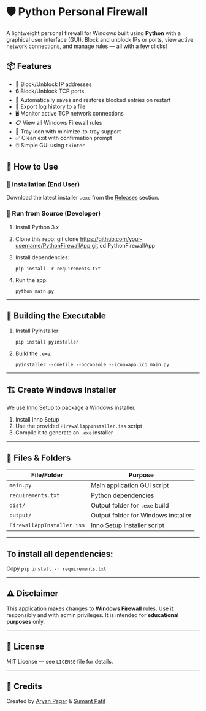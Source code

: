 # 🛡️ Python Personal Firewall

A lightweight personal firewall for Windows built using **Python** with a graphical user interface (GUI). Block and unblock IPs or ports, view active network connections, and manage rules — all with a few clicks!

## 📦 Features

- 🔐 Block/Unblock IP addresses
- 🔒 Block/Unblock TCP ports
- 🧠 Automatically saves and restores blocked entries on restart
- 📄 Export log history to a file
- 🖥️ Monitor active TCP network connections
- 📋 View all Windows Firewall rules
- 🔔 Tray icon with minimize-to-tray support
- ✅ Clean exit with confirmation prompt
- 🖱️ Simple GUI using `tkinter`


## 🚀 How to Use

### 🧱 Installation (End User)

Download the latest installer `.exe` from the [Releases](https://github.com/your-username/PythonFirewallApp/releases) section.

### 🐍 Run from Source (Developer)
1. Install Python 3.x
2. Clone this repo:
   git clone https://github.com/your-username/PythonFirewallApp.git
   cd PythonFirewallApp
3. Install dependencies:

   
   ````pip install -r requirements.txt````
4. Run the app:

   ```
   python main.py
   ```

---

## 🧰 Building the Executable

1. Install PyInstaller:

   ```
   pip install pyinstaller
   ```
2. Build the `.exe`:

   ```
   pyinstaller --onefile --noconsole --icon=app.ico main.py
   ```

---

## 🏗️ Create Windows Installer

We use [Inno Setup](https://jrsoftware.org/isdl.php) to package a Windows installer.

1. Install Inno Setup
2. Use the provided `FirewallAppInstaller.iss` script
3. Compile it to generate an `.exe` installer

---

## 📁 Files & Folders

| File/Folder                | Purpose                             |
| -------------------------- | ----------------------------------- |
| `main.py`                  | Main application GUI script         |
| `requirements.txt`         | Python dependencies                 |
| `dist/`                    | Output folder for `.exe` build      |
| `output/`                  | Output folder for Windows installer |
| `FirewallAppInstaller.iss` | Inno Setup installer script         |
---

## To install all dependencies:
Copy
`pip install -r requirements.txt`

---
## ⚠️ Disclaimer

This application makes changes to **Windows Firewall** rules. Use it responsibly and with admin privileges. It is intended for **educational purposes** only.

---

## 📃 License

MIT License — see `LICENSE` file for details.

---

## 🙌 Credits

Created by [Aryan Pagar](https://github.com/ezaryan) & [Sumant Patil](https://github.com/sumant737)




